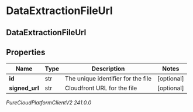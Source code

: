 # DataExtractionFileUrl

## DataExtractionFileUrl

## Properties

|Name | Type | Description | Notes|
|------------ | ------------- | ------------- | -------------|
| **id** | str | The unique identifier for the file | [optional] |
| **signed_url** | str | Cloudfront URL for the file | [optional] |



_PureCloudPlatformClientV2 241.0.0_
